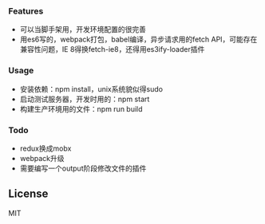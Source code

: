 ### Features
* 可以当脚手架用，开发环境配置的很完善
* 用es6写的，webpack打包，babel编译，异步请求用的fetch API，可能存在兼容性问题，IE 8得换fetch-ie8，还得用es3ify-loader插件

### Usage
* 安装依赖：npm install，unix系统貌似得sudo
* 启动测试服务器，开发时用的：npm start
* 构建生产环境用的文件：npm run build

### Todo
* redux换成mobx
* webpack升级
* 需要编写一个output阶段修改文件的插件

License
----

MIT

